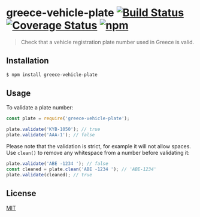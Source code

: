 # greece-vehicle-plate [![Build Status](https://travis-ci.org/greecejs/greece-vehicle-plate.svg?branch=master)](https://travis-ci.org/greecejs/greece-vehicle-plate) [![Coverage Status](https://coveralls.io/repos/github/greecejs/greece-vehicle-plate/badge.svg?branch=master)](https://coveralls.io/github/greecejs/greece-vehicle-plate?branch=master) [![npm](https://img.shields.io/npm/v/greece-vehicle-plate.svg)](https://www.npmjs.com/package/greece-vehicle-plate)

> Check that a vehicle registration plate number used in Greece is valid.

## Installation

```sh
$ npm install greece-vehicle-plate
```

## Usage

To validate a plate number:

```js
const plate = require('greece-vehicle-plate');

plate.validate('ΚΥΒ-1050'); // true
plate.validate('ΑΑΑ-1'); // false
```

Please note that the validation is strict, for example it will not allow spaces. Use `clean()` to remove any whitespace from a number before validating it:

```js
plate.validate('ΑΒΕ -1234 '); // false
const cleaned = plate.clean('ΑΒΕ -1234 '); // 'ΑΒΕ-1234'
plate.validate(cleaned); // true
```

## License

[MIT](http://opensource.org/licenses/mit-license.php)
